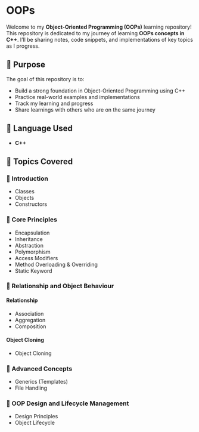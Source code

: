 # OOPs

Welcome to my **Object-Oriented Programming (OOPs)** learning repository!  
This repository is dedicated to my journey of learning **OOPs concepts in C++**. I’ll be sharing notes, code snippets, and implementations of key topics as I progress.

## 📌 Purpose

The goal of this repository is to:
- Build a strong foundation in Object-Oriented Programming using C++
- Practice real-world examples and implementations
- Track my learning and progress
- Share learnings with others who are on the same journey

## 🚀 Language Used

- **C++**

## 🧠 Topics Covered

### 🔹 Introduction
- Classes
- Objects
- Constructors

### 🔹 Core Principles
- Encapsulation  
- Inheritance  
- Abstraction  
- Polymorphism  
- Access Modifiers  
- Method Overloading & Overriding  
- Static Keyword  

### 🔹 Relationship and Object Behaviour

#### Relationship
- Association  
- Aggregation  
- Composition  

#### Object Cloning
- Object Cloning  

### 🔹 Advanced Concepts
- Generics (Templates)  
- File Handling  

### 🔹 OOP Design and Lifecycle Management
- Design Principles  
- Object Lifecycle
